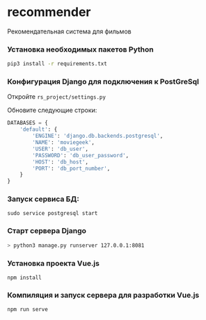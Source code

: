 # recommender
Рекомендательная система для фильмов

### Установка необходимых пакетов Python 
```bash
pip3 install -r requirements.txt
```

###  Конфигурация Django для подключения к PostGreSql

Откройте `rs_project/settings.py` 

Обновите следующие строки:
```python
DATABASES = {
    'default': {
        'ENGINE': 'django.db.backends.postgresql',
        'NAME': 'moviegeek',                      
        'USER': 'db_user',
        'PASSWORD': 'db_user_password',
        'HOST': 'db_host',
        'PORT': 'db_port_number',
    }
}
```

### Запуск сервиса БД:
```
sudo service postgresql start
```

### Старт сервера Django
```bash
> python3 manage.py runserver 127.0.0.1:8081
```

### Установка проекта Vue.js

```
npm install
```

### Компиляция и запуск сервера для разработки Vue.js

```
npm run serve
```